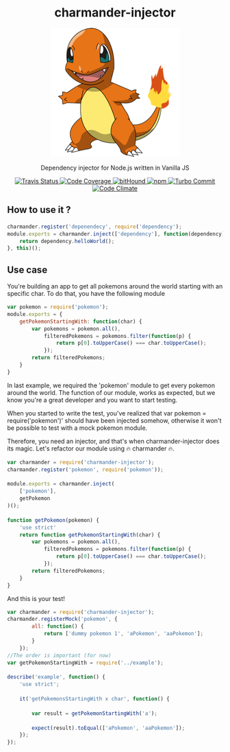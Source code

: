 <h1 align="center">charmander-injector</h1>

<p align="center">
    <img alt="charmander-injector" src="https://raw.githubusercontent.com/labs-js/air-check/a3278c20ef13110a5f0a5358ad80e184c7afe787/charmander-logo.png" width="300">
</p>

<p align="center">
    Dependency injector for Node.js written in Vanilla JS
</p>

<p align="center">
  <a href="https://travis-ci.org/labs-js/charmander-injector">
    <img alt="Travis Status" src="https://travis-ci.org/labs-js/charmander-injector.svg?">
  </a>
  <a href="https://codecov.io/gh/labs-js/charmander-injector">
    <img alt="Code Coverage" src="https://codecov.io/gh/labs-js/charmander-injector/branch/develop/graph/badge.svg">
  </a>
  <a href="https://www.bithound.io/github/labs-js/charmander-injector">
    <img alt="bitHound" src="https://www.bithound.io/github/labs-js/charmander-injector/badges/score.svg">
  </a>  
  <a href="https://www.npmjs.com/package/charmander-injector">
    <img alt="npm" src="https://img.shields.io/npm/v/charmander-injector.svg?style=flat">
  </a>  
  <a href="https://github.com/labs-js/turbo-commit/blob/master/CONVENTION.md">
    <img alt="Turbo Commit" src="https://img.shields.io/badge/Turbo_Commit-on-3DD1F2.svg">
  </a>
  <a href="https://codeclimate.com/github/labs-js/charmander-injector">
    <img alt="Code Climate" src="https://codeclimate.com/github/labs-js/charmander-injector/badges/gpa.svg">
  </a>
</p>

## How to use it ?

```javascript
charmander.register('depenendecy', require('dependency');
module.exports = charmander.inject(['dependency'], function(dependency){
    return dependency.helloWorld();
}, this)();
```

## Use case
You're building an app to get all pokemons around the world starting with an specific char. To do that, you have the following module

```javascript
var pokemon = require('pokemon'); 
module.exports = {
    getPokemonStartingWith: function(char) {
        var pokemons = pokemon.all(),
            filteredPokemons = pokemons.filter(function(p) {
                return p[0].toUpperCase() === char.toUpperCase();
            });
        return filteredPokemons;
    }
}
```

In last example, we required the 'pokemon' module to get every pokemon around the world. The function of our module, works as expected, but we know you're a great developer and you want to start testing. 

When you started to write the test, you've realized that var pokemon = require('pokemon')' should have been injected somehow, otherwise it won't be possible to test with a mock pokemon module. 

Therefore, you need an injector, and that's when charmander-injector does its magic. Let's refactor our module using 🔥 charmander 🔥. 

```javascript
var charmander = require('charmander-injector');
charmander.register('pokemon', require('pokemon'));

module.exports = charmander.inject(
    ['pokemon'], 
    getPokemon
)();

function getPokemon(pokemon) {
    'use strict'
    return function getPokemonStartingWith(char) {
        var pokemons = pokemon.all(),
            filteredPokemons = pokemons.filter(function(p) {
                return p[0].toUpperCase() === char.toUpperCase();
            });
        return filteredPokemons;
    }
}
```

And this is your test!

```javascript
var charmander = require('charmander-injector');
charmander.registerMock('pokemon', {
        all: function() {
            return ['dummy pokemon 1', 'aPokemon', 'aaPokemon'];
        }
    });
//The order is important (for now)
var getPokemonStartingWith = require('../example');

describe('example', function() {
    'use strict';

    it('getPokemonsStartingWith x char', function() {

        var result = getPokemonStartingWith('a');

        expect(result).toEqual(['aPokemon', 'aaPokemon']);
    });
});
```
